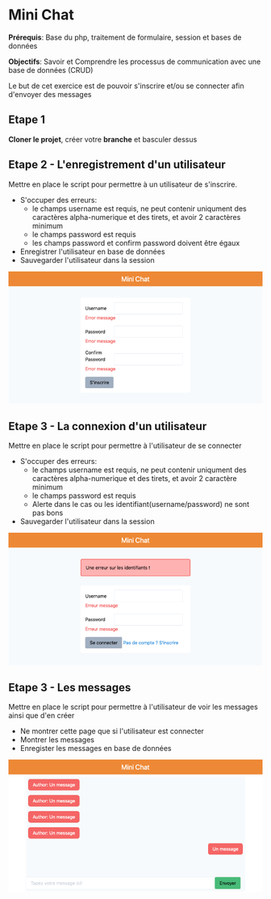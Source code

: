 # Mini Chat

**Prérequis**: Base du php, traitement de formulaire, session et bases de données

**Objectifs**: Savoir et Comprendre les processus de communication avec une base de données (CRUD)

Le but de cet exercice est de pouvoir s'inscrire et/ou se connecter afin d'envoyer des messages

## Etape 1

**Cloner le projet**, créer votre **branche** et basculer dessus

## Etape 2 - L'enregistrement d'un utilisateur

Mettre en place le script pour permettre à un utilisateur de s'inscrire.

- S'occuper des erreurs: 
    - le champs username est requis, ne peut contenir uniqument des caractères alpha-numerique et des tirets, et avoir 2 caractères minimum
    - le champs password est requis
    - les champs password et confirm password doivent être égaux
- Enregistrer l'utilisateur en base de données
- Sauvegarder l'utilisateur dans la session

![register](register.png)

## Etape 3 - La connexion d'un utilisateur

Mettre en place le script pour permettre à l'utilisateur de se connecter

- S'occuper des erreurs: 
    - le champs username est requis, ne peut contenir uniqument des caractères alpha-numerique et des tirets, et avoir 2 caractère minimum
    - le champs password est requis
    - Alerte dans le cas ou les identifiant(username/password) ne sont pas bons
- Sauvegarder l'utilisateur dans la session

![login](login.png)

## Etape 3 - Les messages

Mettre en place le script pour permettre à l'utilisateur de voir les messages ainsi que d'en créer

- Ne montrer cette page que si l'utilisateur est connecter
- Montrer les messages 
- Enregister les messages en base de données

![index](index.png)







